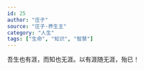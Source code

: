 ```yaml
---
id: 25
author: "庄子"
source: "庄子·养生主"
category: "人生"
tags: ["生命", "知识", "智慧"]
---
```


吾生也有涯，而知也无涯。以有涯随无涯，殆已！
